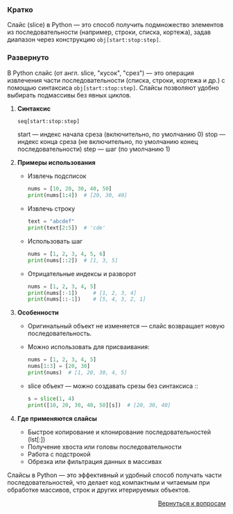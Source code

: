 ### Кратко

Слайс (slice) в Python — это способ получить подмножество элементов из последовательности (например, строки, списка,
кортежа), задав диапазон через конструкцию `obj[start:stop:step]`.

### Развернуто

В Python слайс (от англ. slice, "кусок", "срез") — это операция извлечения части последовательности (списка, строки,
кортежа и др.) с помощью синтаксиса `obj[start:stop:step]`. Слайсы позволяют удобно выбирать подмассивы без явных
циклов.

1. **Синтаксис**
   
   ```python
   seq[start:stop:step]
   ```
   
   start — индекс начала среза (включительно, по умолчанию 0)
   stop — индекс конца среза (не включительно, по умолчанию конец последовательности)
   step — шаг (по умолчанию 1)

2. **Примеры использования**
    
    - Извлечь подсписок
      
      ```python
      nums = [10, 20, 30, 40, 50]
      print(nums[1:4])  # [20, 30, 40]
      ```
    
    - Извлечь строку
      
      ```python
      text = "abcdef"
      print(text[2:5])  # 'cde'
      ```
    
    - Использовать шаг
      
      ```python
      nums = [1, 2, 3, 4, 5, 6]
      print(nums[::2])  # [1, 3, 5]
      ```
    
    - Отрицательные индексы и разворот
      
      ```python
      nums = [1, 2, 3, 4, 5]
      print(nums[:-1])     # [1, 2, 3, 4]
      print(nums[::-1])    # [5, 4, 3, 2, 1]
      ```

3. **Особенности**
    
    - Оригинальный объект не изменяется — слайс возвращает новую последовательность.
    - Можно использовать для присваивания:
      
      ```python
      nums = [1, 2, 3, 4, 5]
      nums[1:3] = [20, 30]
      print(nums)  # [1, 20, 30, 4, 5]
      ```
    
    - slice объект — можно создавать срезы без синтаксиса ::
      
      ```python
      s = slice(1, 4)
      print([10, 20, 30, 40, 50][s])  # [20, 30, 40]
      ```

4. **Где применяются слайсы**
    
    - Быстрое копирование и клонирование последовательностей (lst[:])
    - Получение хвоста или головы последовательности
    - Работа с подстрокой
    - Обрезка или фильтрация данных в массивах

Слайсы в Python — это эффективный и удобный способ получать части последовательностей, что делает код компактным и
читаемым при обработке массивов, строк и других итерируемых объектов.

<div align="right">

[Вернуться к вопросам](../Вопросы.md)

</div>
